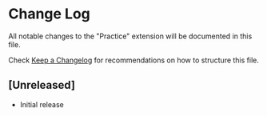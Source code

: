 # Change Log

All notable changes to the "Practice" extension will be documented in this file.

Check [Keep a Changelog](http://keepachangelog.com/) for recommendations on how to structure this file.

## [Unreleased]

- Initial release